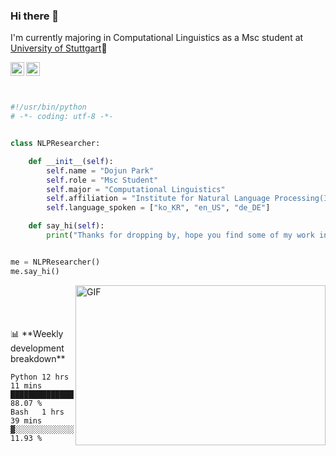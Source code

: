 ### Hi there 👋

I'm currently majoring in Computational Linguistics as a Msc student at <a href="https://www.uni-stuttgart.de/en/">University of Stuttgart</a>🏫</br>

<a href="https://www.linkedin.com/in/dojun-park-772b0319b/">
  <img align="left" alt="Dojun's LinkedIN" width="22px" src="https://raw.githubusercontent.com/peterthehan/peterthehan/master/assets/linkedin.svg" />
</a>
<a href="https://www.instagram.com/dojunnn.p/">
  <img align="left" alt="Dojun's Instagram" width="22px" src="https://raw.githubusercontent.com/hussainweb/hussainweb/main/icons/instagram.png" />
</a></br></br></br>


```python
#!/usr/bin/python
# -*- coding: utf-8 -*-


class NLPResearcher:

    def __init__(self):
        self.name = "Dojun Park"
        self.role = "Msc Student"
        self.major = "Computational Linguistics"
        self.affiliation = "Institute for Natural Language Processing(IMS), University of Stuttgart"
        self.language_spoken = ["ko_KR", "en_US", "de_DE"]

    def say_hi(self):
        print("Thanks for dropping by, hope you find some of my work interesting.")


me = NLPResearcher()
me.say_hi()
```

<img align="right" alt="GIF" src="https://github.com/abhisheknaiidu/abhisheknaiidu/blob/master/code.gif?raw=true" width="400" height="256" />
</br></br></br></br>
📊 **Weekly development breakdown**
<!--START_SECTION:waka-->

```text
Python 12 hrs 11 mins   ████████████████▒  88.07 %
Bash   1 hrs 39 mins    ▓░░░░░░░░░░░░░░░   11.93 %
```

<!--END_SECTION:waka-->
<!--
**DojunPark/DojunPark** is a ✨ _special_ ✨ repository because its `README.md` (this file) appears on your GitHub profile.

Here are some ideas to get you started:

- 🔭 I’m currently working on ...
- 🌱 I’m currently learning ...
- 👯 I’m looking to collaborate on ...
- 🤔 I’m looking for help with ...
- 💬 Ask me about ...
- 📫 How to reach me: ...
- 😄 Pronouns: ...
- ⚡ Fun fact: ...
-->
